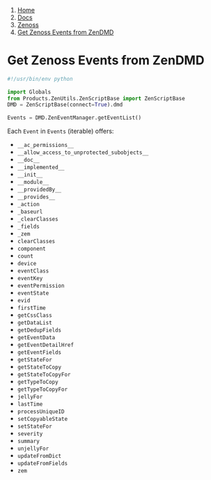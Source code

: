 <!-- -
Title: Get Zenoss Events from ZenDMD
Description: How to get Zenoss events with ZenDMD
First Published: 2013-10-25
Last Updated: 2013-12-10
- -->

<ol class="breadcrumb" itemprop="breadcrumb">
	<li><a href="/">Home</a></li>
	<li><a href="/docs/">Docs</a></li>
	<li><a href="/docs/zenoss/">Zenoss</a></li>
	<li><a href="/docs/zenoss/zendmd-get-events.html">Get Zenoss Events from ZenDMD</a></li>
</ol>

Get Zenoss Events from ZenDMD
=============================

```python
#!/usr/bin/env python
    
import Globals
from Products.ZenUtils.ZenScriptBase import ZenScriptBase
DMD = ZenScriptBase(connect=True).dmd
  
Events = DMD.ZenEventManager.getEventList()
```

Each `Event` in `Events` (iterable) offers:

*   `__ac_permissions__`
*   `__allow_access_to_unprotected_subobjects__`
*   `__doc__`
*   `__implemented__`
*   `__init__`
*   `__module__`
*   `__providedBy__`
*   `__provides__`
*   `_action`
*   `_baseurl`
*   `_clearClasses`
*   `_fields`
*   `_zem`
*   `clearClasses`
*   `component`
*   `count`
*   `device`
*   `eventClass`
*   `eventKey`
*   `eventPermission`
*   `eventState`
*   `evid`
*   `firstTime`
*   `getCssClass`
*   `getDataList`
*   `getDedupFields`
*   `getEventData`
*   `getEventDetailHref`
*   `getEventFields`
*   `getStateFor`
*   `getStateToCopy`
*   `getStateToCopyFor`
*   `getTypeToCopy`
*   `getTypeToCopyFor`
*   `jellyFor`
*   `lastTime`
*   `processUniqueID`
*   `setCopyableState`
*   `setStateFor`
*   `severity`
*   `summary`
*   `unjellyFor`
*   `updateFromDict`
*   `updateFromFields`
*   `zem`
